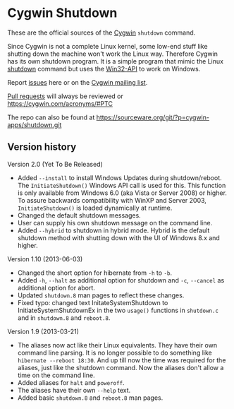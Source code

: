 Cygwin Shutdown
===============

These are the official sources of the [Cygwin](https://cygwin.com) `shutdown` command.

Since Cygwin is not a complete Linux kernel, some low-end stuff like shutting down the machine won't work the Linux way. Therefore Cygwin has its own shutdown program. It is a simple program that mimic the Linux [shutdown](http://linux.die.net/man/8/shutdown) command but uses the [Win32-API](https://msdn.microsoft.com/en-us/library/windows/desktop/aa376883%28v=vs.85%29.aspx) to work on Windows.

Report [issues](https://github.com/cygwin/shutdown/issues) here or on the [Cygwin mailing list](https://www.cygwin.com/ml/cygwin/).

[Pull requests](https://github.com/cygwin/shutdown/pulls) will always be reviewed or https://cygwin.com/acronyms/#PTC

The repo can also be found at https://sourceware.org/git/?p=cygwin-apps/shutdown.git

Version history
---------------

Version 2.0 (Yet To Be Released)

* Added `--install` to install Windows Updates during shutdown/reboot. The `InitiateShutdown()` Windows API call is used for this. This function is only available from Windows 6.0 (aka Vista or Server 2008) or higher. To assure backwards compatibility with WinXP and Server 2003, `InitiateShutdown()` is loaded dynamically at runtime.
* Changed the default shutdown messages.
* User can supply his own shutdown message on the command line.
* Added `--hybrid` to shutdown in hybrid mode. Hybrid is the default shutdown method with shutting down with the UI of Windows 8.x and higher.


Version 1.10 (2013-06-03)

* Changed the short option for hibernate from `-h` to `-b`.
* Added `-h`, `--halt` as additional option for shutdown and `-c`, `--cancel` as additional option for abort.
* Updated `shutdown.8` man pages to reflect these changes.
* Fixed typo: changed text InitateSystemShutdown to InitiateSystemShutdownEx in the two `usage()` functions in `shutdown.c` and in `shutdown.8` and `reboot.8`.


Version 1.9 (2013-03-21)

* The aliases now act like their Linux equivalents. They have their own command line parsing. It is no longer possible to do something like `hibernate --reboot 18:30`. And up till now the time was required for the aliases, just like the shutdown command. Now the aliases don't allow a time on the command line.
* Added aliases for `halt` and `poweroff`.
* The aliases have their own `--help` text.
* Added basic `shutdown.8` and `reboot.8` man pages.
